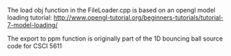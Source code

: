 The load obj function in the FileLoader.cpp is based on an opengl model loading tutorial: http://www.opengl-tutorial.org/beginners-tutorials/tutorial-7-model-loading/

The export to ppm function is originally part of the 1D bouncing ball source code for CSCI 5611

